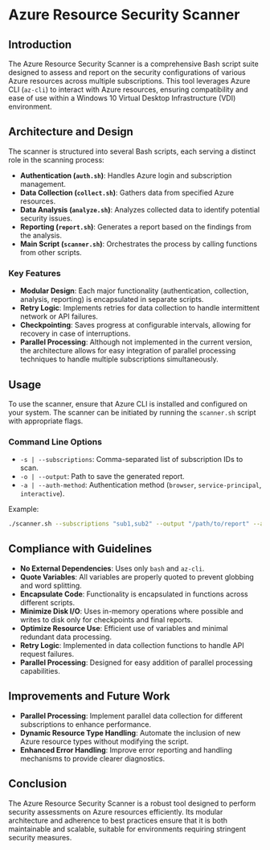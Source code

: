 # Azure Resource Security Scanner

## Introduction
The Azure Resource Security Scanner is a comprehensive Bash script suite designed to assess and report on the security configurations of various Azure resources across multiple subscriptions. This tool leverages Azure CLI (`az-cli`) to interact with Azure resources, ensuring compatibility and ease of use within a Windows 10 Virtual Desktop Infrastructure (VDI) environment.

## Architecture and Design
The scanner is structured into several Bash scripts, each serving a distinct role in the scanning process:

- **Authentication (`auth.sh`)**: Handles Azure login and subscription management.
- **Data Collection (`collect.sh`)**: Gathers data from specified Azure resources.
- **Data Analysis (`analyze.sh`)**: Analyzes collected data to identify potential security issues.
- **Reporting (`report.sh`)**: Generates a report based on the findings from the analysis.
- **Main Script (`scanner.sh`)**: Orchestrates the process by calling functions from other scripts.

### Key Features
- **Modular Design**: Each major functionality (authentication, collection, analysis, reporting) is encapsulated in separate scripts.
- **Retry Logic**: Implements retries for data collection to handle intermittent network or API failures.
- **Checkpointing**: Saves progress at configurable intervals, allowing for recovery in case of interruptions.
- **Parallel Processing**: Although not implemented in the current version, the architecture allows for easy integration of parallel processing techniques to handle multiple subscriptions simultaneously.

## Usage
To use the scanner, ensure that Azure CLI is installed and configured on your system. The scanner can be initiated by running the `scanner.sh` script with appropriate flags.

### Command Line Options
- `-s | --subscriptions`: Comma-separated list of subscription IDs to scan.
- `-o | --output`: Path to save the generated report.
- `-a | --auth-method`: Authentication method (`browser`, `service-principal`, `interactive`).

Example:
```bash
./scanner.sh --subscriptions "sub1,sub2" --output "/path/to/report" --auth-method "service-principal"
```

## Compliance with Guidelines
- **No External Dependencies**: Uses only `bash` and `az-cli`.
- **Quote Variables**: All variables are properly quoted to prevent globbing and word splitting.
- **Encapsulate Code**: Functionality is encapsulated in functions across different scripts.
- **Minimize Disk I/O**: Uses in-memory operations where possible and writes to disk only for checkpoints and final reports.
- **Optimize Resource Use**: Efficient use of variables and minimal redundant data processing.
- **Retry Logic**: Implemented in data collection functions to handle API request failures.
- **Parallel Processing**: Designed for easy addition of parallel processing capabilities.

## Improvements and Future Work
- **Parallel Processing**: Implement parallel data collection for different subscriptions to enhance performance.
- **Dynamic Resource Type Handling**: Automate the inclusion of new Azure resource types without modifying the script.
- **Enhanced Error Handling**: Improve error reporting and handling mechanisms to provide clearer diagnostics.

## Conclusion
The Azure Resource Security Scanner is a robust tool designed to perform security assessments on Azure resources efficiently. Its modular architecture and adherence to best practices ensure that it is both maintainable and scalable, suitable for environments requiring stringent security measures.
